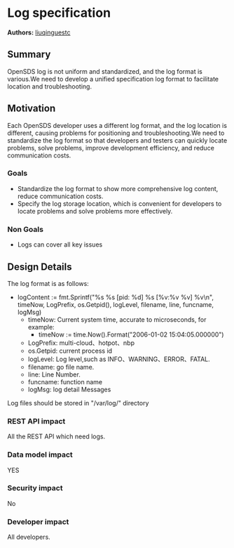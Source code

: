 # Log specification
**Authors:** [liuqinguestc](https://github.com/liuqinguestc)

## Summary

OpenSDS log is not uniform and standardized, and the log format is various.We need to develop a unified specification log format to facilitate location and troubleshooting.

## Motivation

Each OpenSDS developer uses a different log format, and the log location is different, causing problems for positioning and troubleshooting.We need to standardize the log format so that developers and testers can quickly locate problems, solve problems, improve development efficiency, and reduce communication costs.

### Goals
* Standardize the log format to show more comprehensive log content, reduce communication costs.
* Specify the log storage location, which is convenient for developers to locate problems and solve problems more effectively.

### Non Goals
* Logs can cover all key issues

## Design Details
The log format is as follows:
* logContent := fmt.Sprintf("%s %s [pid: %d] %s [%v:%v %v] %v\n", timeNow, LogPrefix, os.Getpid(), logLevel, filename, line, funcname, logMsg)
  * timeNow: Current system time, accurate to microseconds, for example:
      * timeNow := time.Now().Format("2006-01-02 15:04:05.000000")
  * LogPrefix: multi-cloud、hotpot、nbp
  * os.Getpid: current process id
  * logLevel: Log level,such as INFO、WARNING、ERROR、FATAL.
  * filename: go file name.
  * line: Line Number.
  * funcname: function name
  * logMsg: log detail Messages

Log files should be stored in "/var/log/" directory
 
### REST API impact

All the REST API which need logs.

### Data model impact

YES

### Security impact

No

### Developer impact

All developers.




 